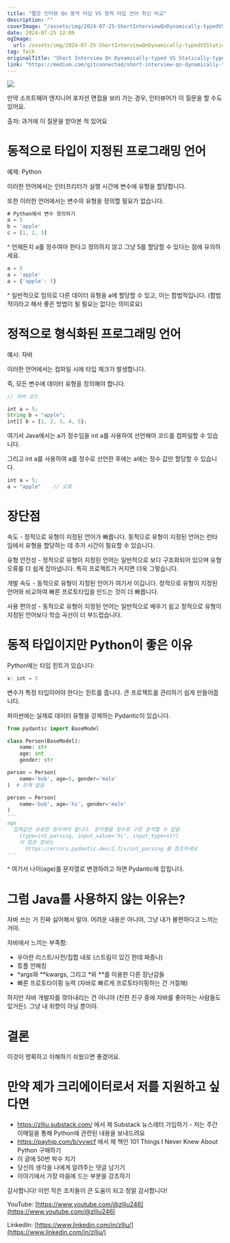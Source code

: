 ```yaml
---
title: "짧은 인터뷰 Qn 동적 타입 VS 정적 타입 언어 최신 비교"
description: ""
coverImage: "/assets/img/2024-07-25-ShortInterviewQnDynamically-typedVSStatically-typedLanguages_0.png"
date: 2024-07-25 12:09
ogImage: 
  url: /assets/img/2024-07-25-ShortInterviewQnDynamically-typedVSStatically-typedLanguages_0.png
tag: Tech
originalTitle: "Short Interview Qn Dynamically-typed VS Statically-typed Languages"
link: "https://medium.com/gitconnected/short-interview-qn-dynamically-typed-vs-statically-typed-languages-688257c66134"
---
```



<img src="/assets/img/2024-07-25-ShortInterviewQnDynamically-typedVSStatically-typedLanguages_0.png" />

만약 소프트웨어 엔지니어 포지션 면접을 보러 가는 경우, 인터뷰어가 이 질문을 할 수도 있어요.

출처: 과거에 이 질문을 받아본 적 있어요

# 동적으로 타입이 지정된 프로그래밍 언어

<div class="content-ad"></div>

예제: Python

이러한 언어에서는 인터프리터가 실행 시간에 변수에 유형을 할당합니다.

또한 이러한 언어에서는 변수의 유형을 정의할 필요가 없습니다.

```js
# Python에서 변수 정의하기
a = 5
b = 'apple'
c = [1, 2, 3]
```

<div class="content-ad"></div>

^ 언제든지 a를 정수여야 한다고 정의하지 않고 그냥 5를 할당할 수 있다는 점에 유의하세요.

```js
a = 5
a = 'apple'
a = {'apple': 5}
```

^ 일반적으로 임의로 다른 데이터 유형을 a에 할당할 수 있고, 이는 합법적입니다. (합법적이라고 해서 좋은 방법이 될 필요는 없다는 의미로요)

# 정적으로 형식화된 프로그래밍 언어

<div class="content-ad"></div>

예시: 자바

이러한 언어에서는 컴파일 시에 타입 체크가 발생합니다.

즉, 모든 변수에 데이터 유형을 정의해야 합니다.

```js
// 자바 코드

int a = 5;
String b = "apple";
int[] b = {1, 2, 3, 4, 5};
```

<div class="content-ad"></div>

여기서 Java에서는 a가 정수임을 int a를 사용하여 선언해야 코드를 컴파일할 수 있습니다.

그리고 int a를 사용하여 a를 정수로 선언한 후에는 a에는 정수 값만 할당할 수 있습니다.

```js
int a = 5;
a = "apple"    // 오류
```

# 장단점

<div class="content-ad"></div>

속도 - 정적으로 유형이 지정된 언어가 빠릅니다. 동적으로 유형이 지정된 언어는 런타임에서 유형을 할당하는 데 추가 시간이 필요할 수 있습니다.

유형 안전성 - 정적으로 유형이 지정된 언어는 일반적으로 보다 구조화되어 있으며 유형 오류를 더 쉽게 잡아냅니다. 특히 프로젝트가 커지면 더욱 그렇습니다.

개발 속도 - 동적으로 유형이 지정된 언어가 여기서 이깁니다. 정적으로 유형이 지정된 언어와 비교하여 빠른 프로토타입을 만드는 것이 더 빠릅니다.

사용 편의성 - 동적으로 유형이 지정된 언어는 일반적으로 배우기 쉽고 정적으로 유형이 지정된 언어보다 학습 곡선이 더 부드럽습니다.

<div class="content-ad"></div>

# 동적 타입이지만 Python이 좋은 이유

Python에는 타입 힌트가 있습니다:

```js
x: int = 5
```

변수가 특정 타입이어야 한다는 힌트를 줍니다. 큰 프로젝트를 관리하기 쉽게 만들어줍니다.

<div class="content-ad"></div>

파이썬에는 실제로 데이터 유형을 강제하는 Pydantic이 있습니다.

```python
from pydantic import BaseModel

class Person(BaseModel):
    name: str
    age: int
    gender: str

person = Person(
    name='bob', age=5, gender='male'
)  # 문제 없음

person = Person(
    name='bob', age='hi', gender='male'
)
'''
age
  입력값은 유효한 정수여야 합니다. 문자열을 정수로 구문 분석할 수 없음
    [type=int_parsing, input_value='hi', input_type=str]
    더 많은 정보는 
      https://errors.pydantic.dev/2.7/v/int_parsing 를 참조하세요
'''
```

^ 여기서 나이(age)를 문자열로 변경하려고 하면 Pydantic에 잡힙니다.

# 그럼 Java를 사용하지 않는 이유는?

<div class="content-ad"></div>

자바 쓰는 거 진짜 싫어해서 말야. 어려운 내용은 아니야, 그냥 내가 불편하다고 느끼는 거야.

자바에서 느끼는 부족함:

- 우아한 리스트/사전/집합 내포 (스트림이 있긴 한데 짜증나)
- 튜플 언패킹
- *args와 **kwargs, 그리고 *와 **를 이용한 다른 장난감들
- 빠른 프로토타이핑 능력 (자바로 빠르게 프로토타이핑하는 건 거절해)

하지만 자바 개발자를 깎아내리는 건 아니야 (친한 친구 중에 자바를 좋아하는 사람들도 있거든). 그냥 내 취향이 아닐 뿐이야.

<div class="content-ad"></div>

# 결론

이것이 명확하고 이해하기 쉬웠으면 좋겠어요.

# 만약 제가 크리에이터로서 저를 지원하고 싶다면

- https://zlliu.substack.com/ 에서 제 Substack 뉴스레터 가입하기 - 저는 주간 이메일을 통해 Python에 관련된 내용을 보내드려요
- https://payhip.com/b/vywcf 에서 제 책인 101 Things I Never Knew About Python 구매하기
- 이 글에 50번 박수 치기
- 당신의 생각을 나에게 알려주는 댓글 남기기
- 이야기에서 가장 마음에 드는 부분을 강조하기

<div class="content-ad"></div>

감사합니다! 이런 작은 조치들이 큰 도움이 되고 정말 감사합니다!

YouTube: [https://www.youtube.com/@zlliu246](https://www.youtube.com/@zlliu246)

LinkedIn: [https://www.linkedin.com/in/zlliu/](https://www.linkedin.com/in/zlliu/)